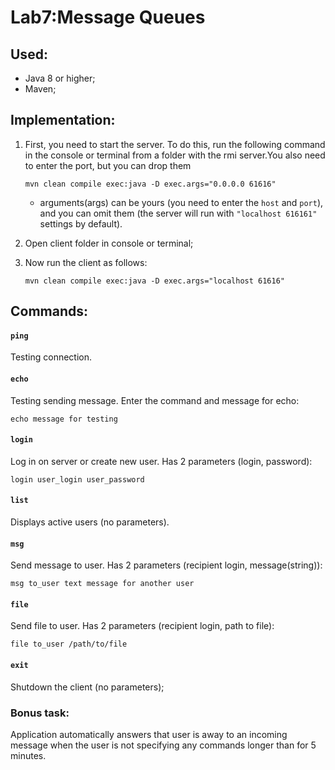 # Lab7:Message Queues

## Used:
* Java 8 or higher;
* Maven;

## Implementation:
1. First, you need to start the server. To do this, run the following command in the console or terminal from a folder with the rmi server.You also need to enter the port, but you can drop them

       mvn clean compile exec:java -D exec.args="0.0.0.0 61616"

   * arguments(args) can be yours (you need to enter the `host` and `port`), and you can omit them (the server will run with `"localhost 616161"` settings by default).
   
2. Open client folder in console or terminal;
3. Now run the client as follows:

       mvn clean compile exec:java -D exec.args="localhost 61616"


## Commands:

#### `ping`
Testing connection.

#### `echo`
Testing sending message. Enter the command and message for echo:

    echo message for testing

#### `login`
Log in on server or create new user. Has 2 parameters (login, password):

    login user_login user_password

#### `list`
Displays active users (no parameters).

#### `msg`
Send message to user. Has 2 parameters (recipient login, message(string)):

    msg to_user text message for another user

#### `file`
Send file to user. Has 2 parameters (recipient login, path to file):

    file to_user /path/to/file

#### `exit`
Shutdown the client (no parameters);

### Bonus task:

Application automatically answers that user is away to an incoming message when the user is not specifying any commands longer than for 5 minutes.
